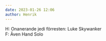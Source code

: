 ```yaml
---
date: 2023-01-26 12:06
author: Henrik
---
```

H: Onanerande jedi förresten: Luke Skywanker   
F: Även Hand Solo   
